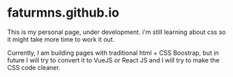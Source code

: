 # faturmns.github.io

This is my personal page, under development. i'm still learning about css so it might take more time to work it out.

Currently, I am building pages with traditional html + CSS Boostrap, but in future I will try to convert it to VueJS or React JS and I will try to make the CSS code cleaner.
